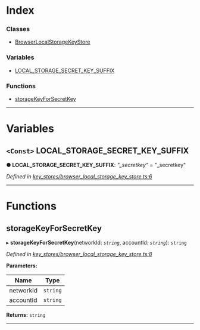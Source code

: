

# Index

### Classes

* [BrowserLocalStorageKeyStore](../classes/_key_stores_browser_local_storage_key_store_.browserlocalstoragekeystore.md)

### Variables

* [LOCAL_STORAGE_SECRET_KEY_SUFFIX](_key_stores_browser_local_storage_key_store_.md#local_storage_secret_key_suffix)

### Functions

* [storageKeyForSecretKey](_key_stores_browser_local_storage_key_store_.md#storagekeyforsecretkey)

---

# Variables

<a id="local_storage_secret_key_suffix"></a>

## `<Const>` LOCAL_STORAGE_SECRET_KEY_SUFFIX

**● LOCAL_STORAGE_SECRET_KEY_SUFFIX**: *"_secretkey"* = "_secretkey"

*Defined in [key_stores/browser_local_storage_key_store.ts:6](https://github.com/nearprotocol/nearlib/blob/b149382/src.ts/key_stores/browser_local_storage_key_store.ts#L6)*

___

# Functions

<a id="storagekeyforsecretkey"></a>

##  storageKeyForSecretKey

▸ **storageKeyForSecretKey**(networkId: *`string`*, accountId: *`string`*): `string`

*Defined in [key_stores/browser_local_storage_key_store.ts:8](https://github.com/nearprotocol/nearlib/blob/b149382/src.ts/key_stores/browser_local_storage_key_store.ts#L8)*

**Parameters:**

| Name | Type |
| ------ | ------ |
| networkId | `string` |
| accountId | `string` |

**Returns:** `string`

___

